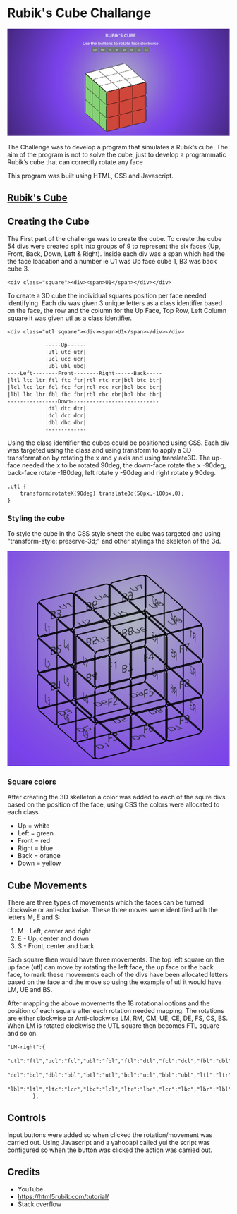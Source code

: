# Rubik's Cube Challange 

![Screenshot](cube.png)

The Challenge was to develop a program that simulates a Rubik’s cube. The aim of the program is not to solve the cube, just to 
develop a programmatic Rubik’s cube that can correctly rotate any face

This program was built using HTML, CSS and Javascript.

[Rubik's Cube](https://leeap83.github.io/Rubiks-Cube-Challenge/)
------

## Creating the Cube
The First part of the challenge was to create the cube. To create the cube 54 divs were created split into groups of 9 to represent the six faces (Up, Front, Back, Down, Left & Right).
Inside each div was a span which had the the face loacation and a number ie U1 was Up face cube 1, B3 was back cube 3.

```
<div class="square"><div><span>U1</span></div></div> 
```

To create a 3D cube the individual squares position per face needed identifying. Each div was given 3 unique letters as a class identifier based on the face, the row and the column  for the Up Face, Top Row, Left Column square it was given utl as a class identifier. 
```
<div class="utl square"><div><span>U1</span></div></div> 
```
```			    
            -----Up------							
		    |utl utc utr|						
		    |ucl ucc ucr|						
            |ubl ubl ubc|	 	  
----Left--------Front--------Right------Back-----
|ltl ltc ltr|ftl ftc ftr|rtl rtc rtr|btl btc btr|
|lcl lcc lcr|fcl fcc fcr|rcl rcc rcr|bcl bcc bcr|
|lbl lbc lbr|fbl fbc fbr|rbl rbc rbr|bbl bbc bbr|
----------------Down---------------------------- 
		    |dtl dtc dtr|						
		    |dcl dcc dcr|						
		    |dbl dbc dbr|						
            -------------				
```	

Using the class identifier the cubes could be positioned using CSS. Each div was targeted using the class and using transform to apply a 3D transformation by rotating the x and y axis and using translate3D. 
The up-face needed the x to be rotated 90deg, the down-face rotate the x -90deg, back-face rotate -180deg, left rotate y -90deg and right rotate y 90deg.
``` 
.utl {
    transform:rotateX(90deg) translate3d(50px,-100px,0);
}
```							

### Styling the cube
To style the cube in the CSS style sheet the cube was targeted and using "transform-style: preserve-3d;" and other stylings the skeleton of the 3d.

![Screenshot](3dCube.png)

### Square colors
After creating the 3D skelleton a color was added to each of the squre divs based on the position of the face, using CSS the colors were allocated to each class 

- Up = white
- Left = green
- Front = red
- Right = blue
- Back = orange
- Down = yellow
 
## Cube Movements

There are three types of movements which the faces can be turned clockwise or anti-clockwise. These three moves were identified with the letters M, E and S: 
1. M - Left, center and right 
2. E - Up, center and down 
3. S - Front, center and back.

Each square then would have three movements. The top left square on the up face (utl) can move by rotating the left face, the up face or the back face, to mark these movements each of the divs have been allocated letters based on the face and the move so using the example of utl it would have LM, UE and BS.

After mapping the above movements the 18 rotational options and the position of each square after each rotation needed mapping. The rotations are either clockwise or Anti-clockwise LM, RM, CM, UE, CE, DE, FS, CS, BS. When LM is rotated clockwise the UTL square then becomes FTL square and so on. 
```
"LM-right":{
            "utl":"ftl","ucl":"fcl","ubl":"fbl","ftl":"dtl","fcl":"dcl","fbl":"dbl","dtl":"btl",
            "dcl":"bcl","dbl":"bbl","btl":"utl","bcl":"ucl","bbl":"ubl","ltl":"ltr","lcl":"ltc",
            "lbl":"ltl","ltc":"lcr","lbc":"lcl","ltr":"lbr","lcr":"lbc","lbr":"lbl","lcc":"lcc"
        },
```

## Controls
Input buttons were added so when clicked the rotation/movement was carried out. Using Javascript and a yahooapi called yui the script was configured so when the button was clicked the action was carried out.  


## Credits 
- YouTube 
- https://html5rubik.com/tutorial/
- Stack overflow 
